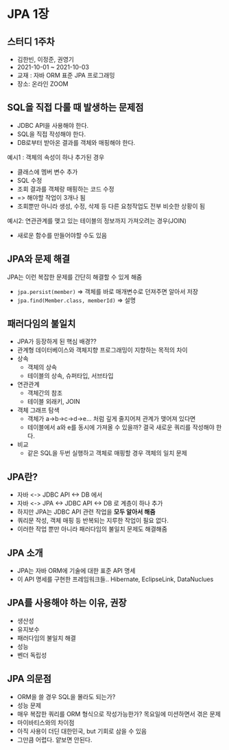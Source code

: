 # JPA 1장

## 스터디 1주차
- 김한빈, 이정준, 권영기
- 2021-10-01 ~ 2021-10-03
- 교재 : 자바 ORM 표준 JPA 프로그래밍
- 장소: 온라인 ZOOM

## SQL을 직접 다룰 때 발생하는 문제점  
- JDBC API을 사용해야 한다.
- SQL을 직접 작성해야 한다.
- DB로부터 받아온 결과를 객체와 매핑해야 한다.

예시1 : 객체의 속성이 하나 추가된 경우 
- 클래스에 멤버 변수 추가
- SQL 수정
- 조회 결과를 객체랑 매핑하는 코드 수정
- => 해야할 작업이 3개나 됨
- 조회뿐만 아니라 생성, 수정, 삭제 등 다른 요청작업도 전부 비슷한 상황이 됨

예시2: 연관관계를 맺고 있는 테이블의 정보까지 가져오려는 경우(JOIN)
- 새로운 함수를 만들어야할 수도 있음

## JPA와 문제 해결

JPA는 이런 복잡한 문제를 간단히 해결할 수 있게 해줌
- `jpa.persist(member)` => 객체를 바로 매개변수로 던져주면 알아서 저장
- `jpa.find(Member.class, memberId)` => 설명

## 패러다임의 불일치
- JPA가 등장하게 된 핵심 배경??
- 관계형 데이터베이스와 객체지향 프로그래밍이 지향하는 목적의 차이
- 상속
  - 객체의 상속
  - 테이블의 상속, 슈퍼타입, 서브타입
- 연관관계
  - 객체간의 참조
  - 테이블 외래키, JOIN
- 객체 그래프 탐색
  - 객체가 a->b->c->d->e... 처럼 깊게 줄지어져 관계가 맺어져 있다면
  - 테이블에서 a와 e를 동시에 가져올 수 있을까? 결국 새로운 쿼리를 작성해야 한다.
- 비교
  - 같은 SQL을 두번 실행하고 객체로 매핑할 경우 객체의 일치 문제

## JPA란?
- 자바 <-> JDBC API <-> DB 에서
- 자바 <-> JPA <-> JDBC API <-> DB 로 계층이 하나 추가
- 하지만 JPA는 JDBC API 관련 작업을 **모두 알아서 해줌**
- 쿼리문 작성, 객체 매핑 등 반복되는 지루한 작업이 필요 없다.
- 이러한 작업 뿐만 아니라 패러다임의 불일치 문제도 해결해줌

## JPA 소개
- JPA는 자바 ORM에 기술에 대한 표준 API 명세
- 이 API 명세를 구현한 프레임워크들.. Hibernate, EclipseLink, DataNuclues

## JPA를 사용해야 하는 이유, 권장
- 생산성
- 유지보수
- 패러다임의 불일치 해결
- 성능
- 벤더 독립성

## JPA 의문점
- ORM을 쓸 경우 SQL을 몰라도 되는가?
- 성능 문제
- 매우 복잡한 쿼리를 ORM 형식으로 작성가능한가? 목요일에 미션하면서 겪은 문제
- 마이바티스와의 차이점
- 아직 사용이 더딘 대한민국, but 기회로 삼을 수 있음
- 그만큼 어렵다. 얕보면 안된다.




